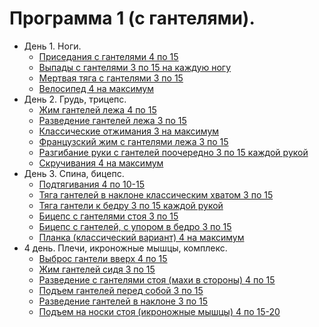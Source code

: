# Программа 1 (с гантелями).

* День 1. Ноги.
  - [Приседания с гантелями 4 по 15](./1_day/1_lesson.mp4)
  - [Выпады с гантелями 3 по 15 на каждую ногу](./1_day/2_lesson.mp4)
  - [Мертвая тяга с гантелями 3 по 15](./1_day/3_lesson.mp4)
  - [Велосипед 4 на максимум](./1_day/4_lesson.mp4)
* День 2. Грудь, трицепс.
  - [Жим гантелей лежа 4 по 15](./2_day/1_lesson.mp4)
  - [Разведение гантелей лежа 3 по 15](./2_day/2_lesson.mp4)
  - [Классические отжимания 3 на максимум](./2_day/3_lesson.mp4)
  - [Французский жим с гантелями лежа 3 по 15](./2_day/4_lesson.mp4)
  - [Разгибание руки с гантелей поочередно 3 по 15 каждой рукой](./2_day/5_lesson.mp4)
  - [Скручивания 4 на максимум](./2_day/6_lesson.mp4)
* День 3. Спина, бицепс.
  - [Подтягивания 4 по 10-15](./3_day/1_lesson.mp4)
  - [Тяга гантелей в наклоне классическим хватом 3 по 15](./3_day/2_lesson.mp4)
  - [Тяга гантели к бедру 3 по 15 каждой рукой](./3_day/3_lesson.mp4)
  - [Бицепс с гантелями стоя 3 по 15](./3_day/4_lesson.mp4)
  - [Бицепс с гантелей, с упором в бедро 3 по 15](./3_day/5_lesson.mp4)
  - [Планка (классический вариант) 4 на максимум](./3_day/6_lesson.mp4)
* 4 день. Плечи, икроножные мышцы, комплекс.
  - [Выброс гантели вверх 4 по 15](./4_day/1_lesson.mp4)
  - [Жим гантелей сидя 3 по 15](./4_day/2_lesson.mp4)
  - [Разведение с гантелями стоя (махи в стороны) 4 по 15](./4_day/3_lesson.mp4)
  - [Подъем гантелей перед собой 3 по 15](./4_day/4_lesson.mp4)
  - [Разведение гантелей в наклоне 3 по 15](./4_day/5_lesson.mp4)
  - [Подъем на носки стоя (икроножные мышцы) 4 по 15-20](./4_day/6_lesson.mp4)
